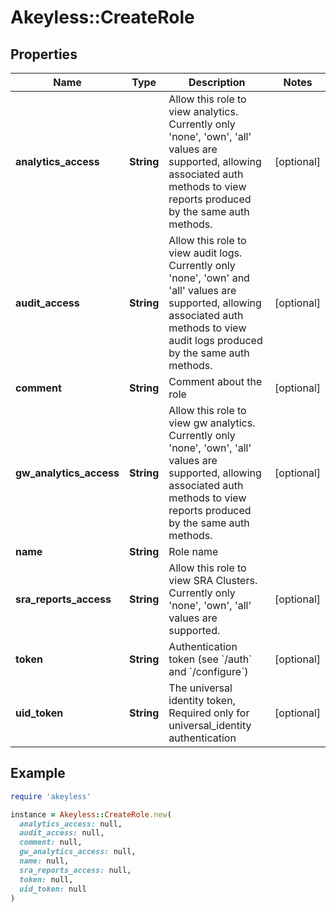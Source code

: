 # Akeyless::CreateRole

## Properties

| Name | Type | Description | Notes |
| ---- | ---- | ----------- | ----- |
| **analytics_access** | **String** | Allow this role to view analytics. Currently only &#39;none&#39;, &#39;own&#39;, &#39;all&#39; values are supported, allowing associated auth methods to view reports produced by the same auth methods. | [optional] |
| **audit_access** | **String** | Allow this role to view audit logs. Currently only &#39;none&#39;, &#39;own&#39; and &#39;all&#39; values are supported, allowing associated auth methods to view audit logs produced by the same auth methods. | [optional] |
| **comment** | **String** | Comment about the role | [optional] |
| **gw_analytics_access** | **String** | Allow this role to view gw analytics. Currently only &#39;none&#39;, &#39;own&#39;, &#39;all&#39; values are supported, allowing associated auth methods to view reports produced by the same auth methods. | [optional] |
| **name** | **String** | Role name |  |
| **sra_reports_access** | **String** | Allow this role to view SRA Clusters. Currently only &#39;none&#39;, &#39;own&#39;, &#39;all&#39; values are supported. | [optional] |
| **token** | **String** | Authentication token (see &#x60;/auth&#x60; and &#x60;/configure&#x60;) | [optional] |
| **uid_token** | **String** | The universal identity token, Required only for universal_identity authentication | [optional] |

## Example

```ruby
require 'akeyless'

instance = Akeyless::CreateRole.new(
  analytics_access: null,
  audit_access: null,
  comment: null,
  gw_analytics_access: null,
  name: null,
  sra_reports_access: null,
  token: null,
  uid_token: null
)
```

